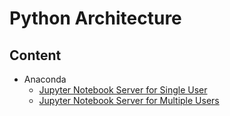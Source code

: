 # Python Architecture



## Content

* Anaconda
  - [Jupyter Notebook Server for Single User](jupyter_server.md)
  - [Jupyter Notebook Server for Multiple Users](jupyter_server_multiple_users.md)

